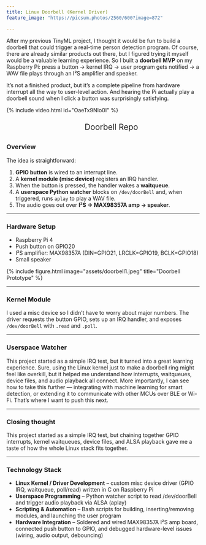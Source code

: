 ```yaml
---
title: Linux Doorbell (Kernel Driver)
feature_image: "https://picsum.photos/2560/600?image=872"

---
```



After my previous TinyML project, I thought it would be fun to build a doorbell that could trigger a real-time person detection program. Of course, there are already similar products out there, but I figured trying it myself would be a valuable learning experience.
So I built a **doorbell MVP** on my Raspberry Pi: press a button → kernel IRQ → user program gets notified → a WAV file plays through an I²S amplifier and speaker.  

It’s not a finished product, but it’s a complete pipeline from hardware interrupt all the way to user-level action. And hearing the Pi actually play a doorbell sound when I click a button was surprisingly satisfying.  


{% include video.html id="OaeTx9NIo0I" %}

<ul style="font-size: 1.6rem; line-height: 1.6; text-align: center; margin: 0;">
  <li style="list-style: none; margin: 0px 0;">
    <a href="https://github.com/doox-on/Doorbell" 
       style="font-size: 1.3rem; text-decoration: none;">
      Doorbell Repo
    </a>
  </li>
</ul>

### Overview

The idea is straightforward:  

1. **GPIO button** is wired to an interrupt line.  
2. A **kernel module (misc device)** registers an IRQ handler.  
3. When the button is pressed, the handler wakes a **waitqueue**.  
4. A **userspace Python watcher** blocks on `/dev/doorBell` and, when triggered, runs `aplay` to play a WAV file.  
5. The audio goes out over **I²S → MAX98357A amp → speaker**.

--- 
### Hardware Setup

- Raspberry Pi 4  
- Push button on GPIO20  
- I²S amplifier: MAX98357A (DIN=GPIO21, LRCLK=GPIO19, BCLK=GPIO18)  
- Small speaker  

{% include figure.html image="assets/doorbell1.jpeg" title="Doorbell Prototype" %}

---
### Kernel Module

I used a misc device so I didn’t have to worry about major numbers. The driver requests the button GPIO, sets up an IRQ handler, and exposes `/dev/doorBell` with `.read` and `.poll`. 

---
### Userspace Watcher

This project started as a simple IRQ test, but it turned into a great learning experience. Sure, using the Linux kernel just to make a doorbell ring might feel like overkill, but it helped me understand how interrupts, waitqueues, device files, and audio playback all connect.
More importantly, I can see how to take this further — integrating with machine learning for smart detection, or extending it to communicate with other MCUs over BLE or Wi-Fi. That’s where I want to push this next.

---
### Closing thought

This project started as a simple IRQ test, but chaining together GPIO interrupts, kernel waitqueues, device files, and ALSA playback gave me a taste of how the whole Linux stack fits together.

---
### Technology Stack

* **Linux Kernel / Driver Development** – custom misc device driver (GPIO IRQ, waitqueue, poll/read) written in C on Raspberry Pi
* **Userspace Programming** – Python watcher script to read /dev/doorBell and trigger audio playback via ALSA (aplay)
* **Scripting & Automation** – Bash scripts for building, inserting/removing modules, and launching the user program
* **Hardware Integration** – Soldered and wired MAX98357A I²S amp board, connected push button to GPIO, and debugged hardware-level issues (wiring, audio output, debouncing)
